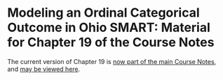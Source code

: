 # Modeling an Ordinal Categorical Outcome in Ohio SMART: Material for Chapter 19 of the Course Notes 

The current version of Chapter 19 is [now part of the main Course Notes](https://thomaselove.github.io/432-notes/modeling-an-ordinal-categorical-outcome-in-ohio-smart.html), and [may be viewed here](https://thomaselove.github.io/432-notes/modeling-an-ordinal-categorical-outcome-in-ohio-smart.html).
